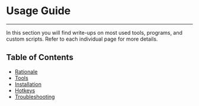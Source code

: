# Usage Guide
---

In this section you will find write-ups on most used tools, programs, and custom
scripts. Refer to each individual page for more details. 

## Table of Contents

* [Rationale](../Rationale)
* [Tools](../Tools)
* [Installation](../Installation)
* [Hotkeys](../Hotkeys)
* [Troubleshooting](../Troubleshooting)
